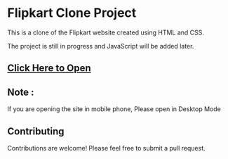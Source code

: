 # Flipkart Clone Project

This is a clone of the Flipkart website created using HTML and CSS. 

The project is still in progress and JavaScript will be added later.

## [Click Here to Open](https://github.com/ayush7729/Responsive_Flipkart_Clone)

## Note : 
If you are opening the site in mobile phone, Please open in Desktop Mode

## Contributing

Contributions are welcome! Please feel free to submit a pull request.
